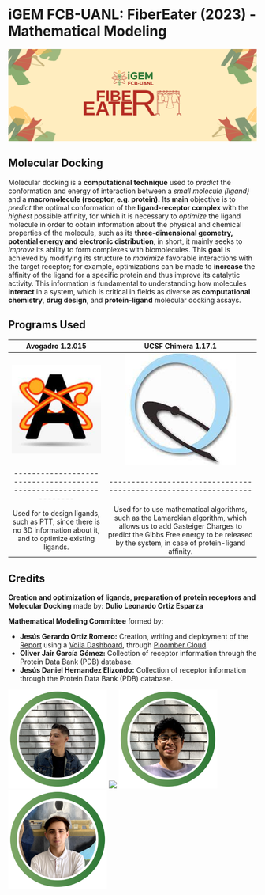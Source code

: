 # iGEM FCB-UANL: FiberEater (2023) - Mathematical Modeling 
![FiberEater_Logo2023](https://github.com/j-gorm/MathModel-FiberEater-2023-iDL-FCB-UANL/blob/main/Images/COVERGitHub.png?raw=true)

## Molecular Docking
Molecular docking is a **computational technique** used to _predict_ the conformation and energy of interaction between a _small molecule (ligand)_ and a **macromolecule (receptor, e.g. protein).** Its **main** objective is to _predict_ the optimal conformation of the **ligand-receptor complex** with the _highest_ possible affinity, for which it is necessary to _optimize_ the ligand molecule in order to obtain information about the physical and chemical properties of the molecule, such as its **three-dimensional geometry, potential energy and electronic distribution**, in short, it mainly seeks to _improve_ its ability to form complexes with biomolecules. This **goal** is achieved by modifying its structure to _maximize_ favorable interactions with the target receptor; for example, optimizations can be made to **increase** the affinity of the ligand for a specific protein and thus improve its catalytic activity. This information is fundamental to understanding how molecules **interact** in a system, which is critical in fields as diverse as **computational chemistry**, **drug design**, and **protein-ligand** molecular docking assays.

## Programs Used

| Avogadro 1.2.015                                                  | UCSF Chimera 1.17.1                                              |
| :---------------------------------------------------------------: | :--------------------------------------------------------------: |
| ![Avogadro_Logo](https://github.com/j-gorm/MathModel-FiberEater-2023-iDL-FCB-UANL/blob/main/Images/AvogadroLogo.jpeg?raw=true) | ![Chimera_Logo](https://github.com/j-gorm/MathModel-FiberEater-2023-iDL-FCB-UANL/blob/main/Images/ChimeraLogo.jpeg?raw=true) |
| ----------------------------------------------------------------- | ---------------------------------------------------------------- |
| Used for to design ligands, such as PTT, since there is no 3D information about it, and to optimize existing ligands. | Used for to use mathematical algorithms, such as the Lamarckian algorithm, which allows us to add Gasteiger Charges to predict the Gibbs Free energy to be released by the system, in case of protein-ligand affinity. |

## Credits
__Creation and optimization of ligands, preparation of protein receptors and Molecular Docking__ made by: **Dulio Leonardo Ortiz Esparza**

__Mathematical Modeling Committee__ formed by:
- **Jesús Gerardo Ortiz Romero:** Creation, writing and deployment of the [Report](https://github.com/j-gorm/MathModel-FiberEater-2023-iDL-FCB-UANL/blob/main/Molecular%20Docking/MD_Report.ipynb) using a [Voila Dashboard](https://curly-dew-0170.ploomberapp.io), through [Ploomber Cloud](https://ploomber.io/cloud/).
- **Oliver Jaír García Gómez:** Collection of receptor information through the Protein Data Bank (PDB) database.
- **Jesús Daniel Hernandez Elizondo:** Collection of receptor information through the Protein Data Bank (PDB) database.

<p float="left">
  <img src="https://raw.githubusercontent.com/j-gorm/MathModel-FiberEater-2023-iDL-FCB-UANL/main/Images/DulioOrtiz.png" width="200" />
  <img src="https://raw.githubusercontent.com/j-gorm/MathModel-FiberEater-2023-iDL-FCB-UANL/main/Images/JesúsRomero.png" width="200" />
  <img src="https://raw.githubusercontent.com/j-gorm/MathModel-FiberEater-2023-iDL-FCB-UANL/main/Images/OliverGarcia.png" width="200" /> 
  <img src="https://raw.githubusercontent.com/j-gorm/MathModel-FiberEater-2023-iDL-FCB-UANL/main/Images/DanielHernandez.png" width="200" />
</p>